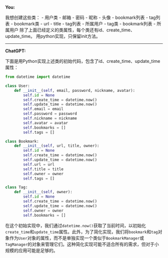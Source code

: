 **You:**

我想创建这些类： - 用户类 - 邮箱 - 密码 - 昵称 - 头像 - bookmark列表 - tag列表 - bookmark类 - url - title - tag列表 - 所属用户 - tag类 - bookmark列表 - 所属用户 除了上面已经定义的类属性，每个类还有id、create\_time、update\_time。 用python实现，只保留init方法。

* * *

**ChatGPT:**

下面是用Python实现上述类的初始代码，包含了id、create\_time、update\_time属性：

```python
from datetime import datetime

class User:
    def __init__(self, email, password, nickname, avatar):
        self.id = None
        self.create_time = datetime.now()
        self.update_time = datetime.now()
        self.email = email
        self.password = password
        self.nickname = nickname
        self.avatar = avatar
        self.bookmarks = []
        self.tags = []

class Bookmark:
    def __init__(self, url, title, owner):
        self.id = None
        self.create_time = datetime.now()
        self.update_time = datetime.now()
        self.url = url
        self.title = title
        self.owner = owner
        self.tags = []

class Tag:
    def __init__(self, owner):
        self.id = None
        self.create_time = datetime.now()
        self.update_time = datetime.now()
        self.owner = owner
        self.bookmarks = []
```

在这个初始实现中，我们通过`datetime.now()`获取了当前时间，以初始化`create_time`和`update_time`属性。此外，为了简化实现，我们将`bookmark`和`tag`对象作为`User`对象的属性，而不是单独实现一个类似于`BookmarkManager`或`TagManager`的对象来管理它们。这种简化实现可能不适合所有的需求，但对于小规模的应用可能是足够的。